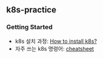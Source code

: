## k8s-practice

### Getting Started

- k8s 설치 과정: [How to install k8s?](/docs/How-to-install.md)
- 자주 쓰는 k8s 명령어: [cheatsheet](/docs/CheatSheet.md)



